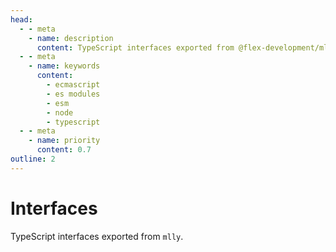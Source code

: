 ```yaml
---
head:
  - - meta
    - name: description
      content: TypeScript interfaces exported from @flex-development/mlly
  - - meta
    - name: keywords
      content:
        - ecmascript
        - es modules
        - esm
        - node
        - typescript
  - - meta
    - name: priority
      content: 0.7
outline: 2
---
```


# Interfaces

TypeScript interfaces exported from `mlly`.

<script setup lang="ts">
import { useData } from 'vitepress'
import type ThemeConfig from '../.vitepress/theme/config'
import type Documentation from '../.vitepress/theme/documentation'

const { site } = useData<ThemeConfig>()
const { documentation } = site.value.themeConfig

/**
 * Documentation objects.
 *
 * @const {Documentation[]} docs
 */
const docs: Documentation[] = documentation.filter(doc => {
  return /src\/interfaces\/[\w-]+\.ts$/.test(doc.file)
})
</script>

<Doc v-for="doc in docs" :doc="doc.doc" :key="doc.file" />
